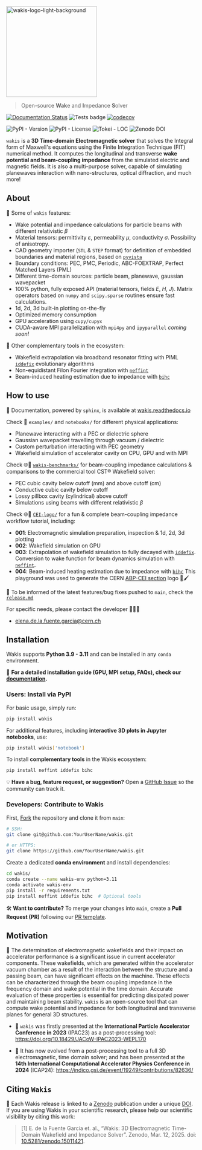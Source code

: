 <img src="https://github.com/ImpedanCEI/wakis/blob/main/docs/img/wakis-logo-pink.png" alt="wakis-logo-light-background" width="240">

> Open-source **Wak**e and **I**mpedance **S**olver

[![Documentation Status](https://readthedocs.org/projects/wakis/badge/?version=latest)](https://wakis.readthedocs.io/en/latest/?badge=latest)
![Tests badge](https://github.com/impedanCEI/wakis/actions/workflows/nightly_tests_CPU.yml/badge.svg)
[![codecov](https://codecov.io/github/elenafuengar/wakis/graph/badge.svg?token=7QPYJC23A0)](https://codecov.io/github/elenafuengar/wakis)

![PyPI - Version](https://img.shields.io/pypi/v/wakis?style=flat-square&color=blue)
![PyPI - License](https://img.shields.io/pypi/l/wakis?style=flat-square&color=pink)
![Tokei - LOC](https://tokei.rs/b1/github/ImpedanCEI/wakis?category=code?/style=square&color=green)
![Zenodo DOI](https://zenodo.org/badge/DOI/10.5281/zenodo.14988677.svg)


`wakis` is a **3D Time-domain Electromagnetic solver** that solves the Integral form of Maxwell's equations using the Finite Integration Technique (FIT) numerical method. It computes the longitudinal and transverse **wake potential and beam-coupling impedance** from the simulated electric and magnetic fields. It is also a multi-purpose solver, capable of simulating planewaves interaction with nano-structures, optical diffraction, and much more!

## About
🚀 Some of `wakis` features:
* Wake potential and impedance calculations for particle beams with different relativistic $\beta$
* Material tensors: permittivity $\varepsilon$, permeability $\mu$, conductivity $\sigma$. Possibility of anisotropy.
* CAD geometry importer (`STL` & `STEP` format) for definition of embedded boundaries and material regions, based on [`pyvista`](https://github.com/pyvista/pyvista) 
* Boundary conditions: PEC, PMC, Periodic, ABC-FOEXTRAP, Perfect Matched Layers (PML)
* Different time-domain sources: particle beam, planewave, gaussian wavepacket
* 100% python, fully exposed API (material tensors, fields $E$, $H$, $J$). Matrix operators based on `numpy` and `scipy.sparse` routines ensure fast calculations.
* 1d, 2d, 3d built-in plotting on-the-fly
* Optimized memory consumption
* GPU acceleration using `cupy/cupyx`
* CUDA-aware MPI parallelization with `mpi4py` and `ipyparallel` *coming soon!*

🧩 Other complementary tools in the ecosystem:
* Wakefield extrapolation via broadband resonator fitting with PIML [`iddefix`](https://github.com/ImpedanCEI/IDDEFIX) evolutionary algorithms
* Non-equidistant Filon Fourier integration with [`neffint`](https://github.com/ImpedanCEI/neffint)
* Beam-induced heating estimation due to impedance with [`bihc`](https://github.com/ImpedanCEI/BIHC)

## How to use
📖 Documentation, powered by `sphinx`, is available at [wakis.readthedocs.io](https://wakis.readthedocs.io/en/latest/index.html)

Check 📁 `examples/` and `notebooks/` for different physical applications:
* Planewave interacting with a PEC or dielectric sphere
* Gaussian wavepacket travelling through vacuum / dielectric
* Custom perturbation interacting with PEC geometry 
* Wakefield simulation of accelerator cavity on CPU, GPU and with MPI

Check 🌐📁 [`wakis-benchmarks/`](https://github.com/ImpedanCEI/wakis-benchmarks) for beam-coupling impedance calculations & comparisons to the commercial tool CST® Wakefield solver:
* PEC cubic cavity below cutoff (mm) and above cutoff (cm)
* Conductive cubic cavity below cutoff
* Lossy pillbox cavity (cylindrical) above cutoff
* Simulations using beams with different relativistic $\beta$

Check 🌐📁 [`CEI-logo/`](https://github.com/ImpedanCEI/CEI-logo) for a fun & complete beam-coupling impedance workflow tutorial, including:
* **001**: Electromagnetic simulation preparation, inspection & 1d, 2d, 3d plotting
* **002**: Wakefield simulation on GPU
* **003**: Extrapolation of wakefield simulation to fully decayed with [`iddefix`](https://github.com/ImpedanCEI/IDDEFIX). Conversion to wake function for beam dynamics simulation with [`neffint`](https://github.com/ImpedanCEI/neffint).
* **004**: Beam-induced heating estimation due to impedance with [`bihc`](https://github.com/ImpedanCEI/BIHC)
This playground was used to generate the CERN [ABP-CEI section](https://indico.cern.ch/event/1519352/contributions/6393071/attachments/3031114/5351148/CEIinfo-20250313.pdf) logo 🎨🖌️

🔁 To be informed of the latest features/bug fixes pushed to `main`, check the [`release.md`](https://github.com/ImpedanCEI/wakis/blob/main/release.md)

For specific needs, please contact the developer 👩‍💻👋
* elena.de.la.fuente.garcia@cern.ch

## Installation
Wakis supports **Python 3.9 - 3.11** and can be installed in any `conda` environment.

📖 **For a detailed installation guide (GPU, MPI setup, FAQs), check our [documentation](https://wakis.readthedocs.io/en/latest/installation.html).**

### Users: Install via PyPI  
For basic usage, simply run:
```bash
pip install wakis
```
For additional features, including **interactive 3D plots in Jupyter notebooks**, use:
```bash
pip install wakis['notebook']
```
To install **complementary tools** in the Wakis ecosystem:
```bash
pip install neffint iddefix bihc
```
💡 **Have a bug, feature request, or suggestion?** Open a [GitHub Issue](https://github.com/ImpedanCEI/wakis/issues) so the community can track it.

### Developers: Contribute to Wakis  
First, [Fork](https://github.com/ImpedanCEI/wakis/fork) the repository and clone it from `main`:
```bash
# SSH:
git clone git@github.com:YourUserName/wakis.git

# or HTTPS:
git clone https://github.com/YourUserName/wakis.git
```
Create a dedicated **conda environment** and install dependencies:
```bash
cd wakis/
conda create --name wakis-env python=3.11
conda activate wakis-env
pip install -r requirements.txt
pip install neffint iddefix bihc  # Optional tools
```
🛠️ **Want to contribute?**  To merge your changes into `main`, create a **Pull Request (PR)** following our [PR template](https://github.com/ImpedanCEI/wakis/blob/main/.github/pull_request_template.md).

## Motivation
🎯 The determination of electromagnetic wakefields and their impact on accelerator performance is a significant issue in current accelerator components. These wakefields, which are generated within the accelerator vacuum chamber as a result of the interaction between the structure and a passing beam, can have significant effects on the machine. 
These effects can be characterized through the beam coupling impedance in the frequency domain and wake potential in the time domain. Accurate evaluation of these properties is essential for predicting dissipated power and maintaining beam stability. 
`wakis` is an open-source tool that can compute wake potential and impedance for both longitudinal and transverse planes for general 3D structures. 

* 🌱 `wakis` was firstly presented at the **International Particle Accelerator Conference in 2023** (IPAC23) as a post-processing tool: https://doi.org/10.18429/JACoW-IPAC2023-WEPL170
  
* 🌳 It has now evolved from a post-processing tool to a full 3D electromagnetic, time domain solver; and has been presented at the **14th International Computational Accelerator Physics Conference in 2024** (ICAP24): https://indico.gsi.de/event/19249/contributions/82636/

## Citing `Wakis`
🔖 Each Wakis release is linked to a [Zenodo](https://zenodo.org/records/15011421) publication under a unique [DOI](https://doi.org/10.5281/zenodo.15011421). If you are using Wakis in your scientific research, please help our scientific visibility by citing this work:

> [1] E. de la Fuente Garcia et. al., “Wakis: 3D Electromagnetic Time-Domain Wakefield and Impedance Solver”. Zenodo, Mar. 12, 2025. doi: [10.5281/zenodo.15011421](https://doi.org/10.5281/zenodo.15011421). 



